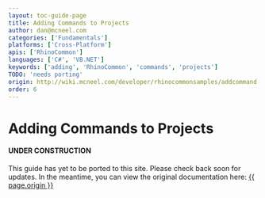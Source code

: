 ```yaml
---
layout: toc-guide-page
title: Adding Commands to Projects
author: dan@mcneel.com
categories: ['Fundamentals']
platforms: ['Cross-Platform']
apis: ['RhinoCommon']
languages: ['C#', 'VB.NET']
keywords: ['adding', 'RhinoCommon', 'commands', 'projects']
TODO: 'needs porting'
origin: http://wiki.mcneel.com/developer/rhinocommonsamples/addcommand
order: 6
---
```



# Adding Commands to Projects

<div class="bs-callout bs-callout-danger">
  <h4>UNDER CONSTRUCTION</h4>
  <p>This guide has yet to be ported to this site.  Please check back soon for updates.  
  In the meantime, you can view the original documentation here:
  <a href="{{ page.origin }}">{{ page.origin }}</a></p>
</div>
